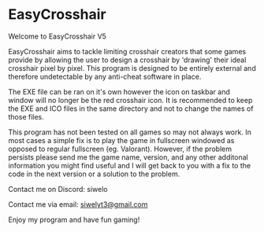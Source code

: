 # EasyCrosshair
Welcome to EasyCrosshair V5

EasyCrosshair aims to tackle limiting crosshair creators that some games provide by allowing the user to design
a crosshair by 'drawing' their ideal crosshair pixel by pixel.
This program is designed to be entirely external and therefore undetectable by any anti-cheat software in place.

The EXE file can be ran on it's own however the icon on taskbar and window will no longer be the red crosshair icon.
It is recommended to keep the EXE and ICO files in the same directory and not to change the names of those files.

This program has not been tested on all games so may not always work. In most cases a simple fix is to play the game
in fullscreen windowed as opposed to regular fullscreen (eg. Valorant). However, if the problem persists please send
me the game name, version, and any other additonal information you might find useful and I will get back to you with
a fix to the code in the next version or a solution to the problem.

Contact me on Discord: siwelo

Contact me via email:  siwelyt3@gmail.com

Enjoy my program and have fun gaming!
